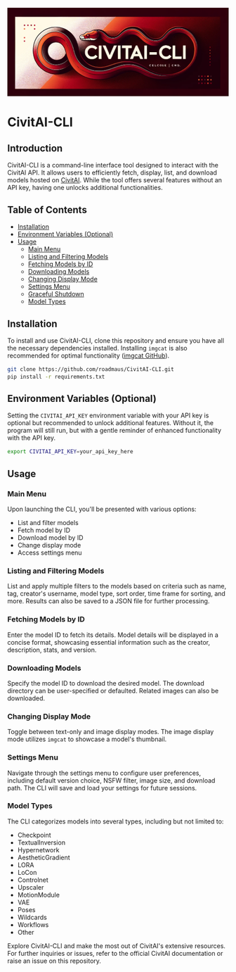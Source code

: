 ![Banner](banner.png)
# CivitAI-CLI

## Introduction

CivitAI-CLI is a command-line interface tool designed to interact with the CivitAI API. It allows users to efficiently fetch, display, list, and download models hosted on [CivitAI](https://civitai.com). While the tool offers several features without an API key, having one unlocks additional functionalities.

## Table of Contents

- [Installation](#installation)
- [Environment Variables (Optional)](#environment-variables-optional)
- [Usage](#usage)
  - [Main Menu](#main-menu)
  - [Listing and Filtering Models](#listing-and-filtering-models)
  - [Fetching Models by ID](#fetching-models-by-id)
  - [Downloading Models](#downloading-models)
  - [Changing Display Mode](#changing-display-mode)
  - [Settings Menu](#settings-menu)
  - [Graceful Shutdown](#graceful-shutdown)
  - [Model Types](#model-types)

## Installation

To install and use CivitAI-CLI, clone this repository and ensure you have all the necessary dependencies installed. Installing `imgcat` is also recommended for optimal functionality ([imgcat GitHub](https://github.com/eddieantonio/imgcat.git)).

```bash
git clone https://github.com/roadmaus/CivitAI-CLI.git
pip install -r requirements.txt
```

## Environment Variables (Optional)

Setting the `CIVITAI_API_KEY` environment variable with your API key is optional but recommended to unlock additional features. Without it, the program will still run, but with a gentle reminder of enhanced functionality with the API key.

```bash
export CIVITAI_API_KEY=your_api_key_here
```

## Usage

### Main Menu

Upon launching the CLI, you'll be presented with various options:
- List and filter models
- Fetch model by ID
- Download model by ID
- Change display mode
- Access settings menu

### Listing and Filtering Models

List and apply multiple filters to the models based on criteria such as name, tag, creator's username, model type, sort order, time frame for sorting, and more. Results can also be saved to a JSON file for further processing.

### Fetching Models by ID

Enter the model ID to fetch its details. Model details will be displayed in a concise format, showcasing essential information such as the creator, description, stats, and version.

### Downloading Models

Specify the model ID to download the desired model. The download directory can be user-specified or defaulted. Related images can also be downloaded.

### Changing Display Mode

Toggle between text-only and image display modes. The image display mode utilizes `imgcat` to showcase a model's thumbnail.

### Settings Menu

Navigate through the settings menu to configure user preferences, including default version choice, NSFW filter, image size, and download path. The CLI will save and load your settings for future sessions.


### Model Types

The CLI categorizes models into several types, including but not limited to:
- Checkpoint
- TextualInversion
- Hypernetwork
- AestheticGradient
- LORA
- LoCon
- Controlnet
- Upscaler
- MotionModule
- VAE
- Poses
- Wildcards
- Workflows
- Other

Explore CivitAI-CLI and make the most out of CivitAI's extensive resources. For further inquiries or issues, refer to the official CivitAI documentation or raise an issue on this repository.
```
